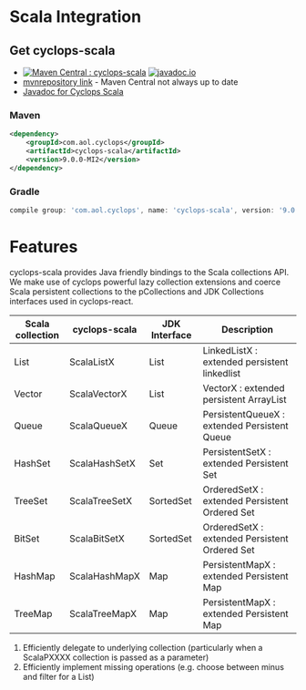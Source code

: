 # Scala Integration


## Get cyclops-scala


* [![Maven Central : cyclops-scala](https://maven-badges.herokuapp.com/maven-central/com.aol.cyclops/cyclops-scala/badge.svg)](https://maven-badges.herokuapp.com/maven-central/com.aol.cyclops/cyclops-scala)  [![javadoc.io](https://javadocio-badges.herokuapp.com/com.aol.cyclops/cyclops-scala/badge.svg)](https://javadocio-badges.herokuapp.com/com.aol.cyclops/cyclops-scala)
* [mvnrepository link](http://mvnrepository.com/artifact/com.aol.cyclops/cyclops-scala) - Maven Central not always up to date
* [Javadoc for Cyclops Scala](http://www.javadoc.io/doc/com.aol.cyclops/cyclops-scala/)

### Maven

```xml
<dependency>
    <groupId>com.aol.cyclops</groupId>
    <artifactId>cyclops-scala</artifactId>
    <version>9.0.0-MI2</version>
</dependency>
```

### Gradle

```groovy
compile group: 'com.aol.cyclops', name: 'cyclops-scala', version: '9.0.0-MI2'
```

# Features

cyclops-scala provides Java friendly bindings to the Scala collections API. We make use of cyclops powerful lazy collection extensions and coerce Scala persistent collections to the pCollections and JDK Collections interfaces used in cyclops-react.


|  Scala collection | cyclops-scala   |  JDK Interface  | Description  |
|---|---|---|---|
| List   | ScalaListX   | List  | LinkedListX  : extended persistent linkedlist |
|  Vector | ScalaVectorX  |  List   | VectorX : extended persistent ArrayList   |
|  Queue | ScalaQueueX   | Queue  | PersistentQueueX : extended Persistent Queue  |
|  HashSet | ScalaHashSetX  |  Set  | PersistentSetX : extended Persistent Set  |
|  TreeSet | ScalaTreeSetX  |  SortedSet  | OrderedSetX : extended Persistent Ordered Set  |
|  BitSet | ScalaBitSetX  |  SortedSet  | OrderedSetX : extended Persistent Ordered Set  |
|  HashMap | ScalaHashMapX  | Map | PersistentMapX : extended Persistent Map  |
|  TreeMap | ScalaTreeMapX  |  Map | PersistentMapX : extended Persistent Map  |

1. Efficiently delegate to underlying collection (particularly when a ScalaPXXXX collection is passed as a parameter)
2. Efficiently implement missing operations (e.g. choose between minus and filter for a List)
 







